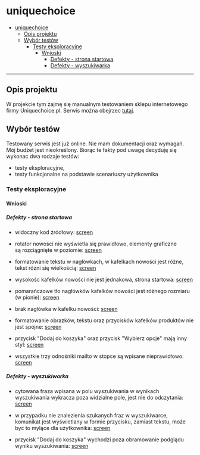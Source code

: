 # uniquechoice

- [uniquechoice](#uniquechoice)
  - [Opis projektu](#opis-projektu)
  - [Wybór testów](#wybór-testów)
    - [Testy eksploracyjne](#testy-eksploracyjne)
      - [Wnioski](#wnioski)
        - [Defekty - strona startowa](#defekty---strona-startowa)
        - [Defekty - wyszukiwarka](#defekty---wyszukiwarka)

---

## Opis projektu

W projekcie tym zajmę się manualnym testowaniem sklepu internetowego firmy Uniquechoice.pl. Serwis można obejrzec [tutaj](https://uniquechoice.pl).

## Wybór testów

Testowany serwis jest już online. Nie mam dokumentacji oraz wymagań. Mój budżet jest nieokreślony. Biorąc te fakty pod uwagę decyduję się wykonac dwa rodzaje testów:

- testy eksploracyjne,
- testy funkcjonalne na podstawie scenariuszy użytkownika

### Testy eksploracyjne

#### Wnioski

##### Defekty - strona startowa

- widoczny kod źródłowy: [screen](screen1.png)

- rotator nowości nie wyświetla się prawidłowo, elementy graficzne są rozciągnięte w poziomie: [screen](screen2.png)

- formatowanie tekstu w nagłówkach, w kafelkach nowości jest różne, tekst różni się wielkością: [screen](screen3.png)

- wysokośc kafelków nowości nie jest jednakowa, strona startowa: [screen](screen4.png)
- pomarańczowe tło nagłówków kafelków nowości jest różnego rozmiaru (w pionie): [screen](screen4.png)

- brak nagłówka w kafelku nowości: [screen](screen5.png)

- formatowanie obrazków, tekstu oraz przycisków kafelków produktów nie jest spójne: [screen](screen6.png)
- przycisk "Dodaj do koszyka" oraz przycisk "Wybierz opcje" mają inny styl: [screen](screen6.png)

- wszystkie trzy odnośniki mailto w stopce są wpisane nieprawidłowo: [screen](screen7.png)

##### Defekty - wyszukiwarka

- cytowana fraza wpisana w polu wyszukiwania w wynikach wyszukiwania wykracza poza widzialne pole, jest nie do odczytania: [screen](screen8.png)

- w przypadku nie znalezienia szukanych fraz w wyszukiwarce, komunikat jest wyświetlany w formie przycisku, zamiast tekstu, może byc to mylące dla użytkownika: [screen](screen9.png)

- przycisk "Dodaj do koszyka" wychodzi poza obramowanie podglądu wyniku wyszukiwania: [screen](screen10.png)
